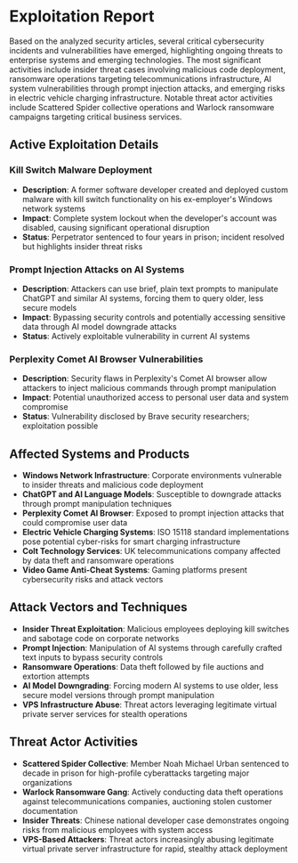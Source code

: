 # Exploitation Report

Based on the analyzed security articles, several critical cybersecurity incidents and vulnerabilities have emerged, highlighting ongoing threats to enterprise systems and emerging technologies. The most significant activities include insider threat cases involving malicious code deployment, ransomware operations targeting telecommunications infrastructure, AI system vulnerabilities through prompt injection attacks, and emerging risks in electric vehicle charging infrastructure. Notable threat actor activities include Scattered Spider collective operations and Warlock ransomware campaigns targeting critical business services.

## Active Exploitation Details

### Kill Switch Malware Deployment
- **Description**: A former software developer created and deployed custom malware with kill switch functionality on his ex-employer's Windows network systems
- **Impact**: Complete system lockout when the developer's account was disabled, causing significant operational disruption
- **Status**: Perpetrator sentenced to four years in prison; incident resolved but highlights insider threat risks

### Prompt Injection Attacks on AI Systems
- **Description**: Attackers can use brief, plain text prompts to manipulate ChatGPT and similar AI systems, forcing them to query older, less secure models
- **Impact**: Bypassing security controls and potentially accessing sensitive data through AI model downgrade attacks
- **Status**: Actively exploitable vulnerability in current AI systems

### Perplexity Comet AI Browser Vulnerabilities
- **Description**: Security flaws in Perplexity's Comet AI browser allow attackers to inject malicious commands through prompt manipulation
- **Impact**: Potential unauthorized access to personal user data and system compromise
- **Status**: Vulnerability disclosed by Brave security researchers; exploitation possible

## Affected Systems and Products

- **Windows Network Infrastructure**: Corporate environments vulnerable to insider threats and malicious code deployment
- **ChatGPT and AI Language Models**: Susceptible to downgrade attacks through prompt manipulation techniques
- **Perplexity Comet AI Browser**: Exposed to prompt injection attacks that could compromise user data
- **Electric Vehicle Charging Systems**: ISO 15118 standard implementations pose potential cyber-risks for smart charging infrastructure
- **Colt Technology Services**: UK telecommunications company affected by data theft and ransomware operations
- **Video Game Anti-Cheat Systems**: Gaming platforms present cybersecurity risks and attack vectors

## Attack Vectors and Techniques

- **Insider Threat Exploitation**: Malicious employees deploying kill switches and sabotage code on corporate networks
- **Prompt Injection**: Manipulation of AI systems through carefully crafted text inputs to bypass security controls
- **Ransomware Operations**: Data theft followed by file auctions and extortion attempts
- **AI Model Downgrading**: Forcing modern AI systems to use older, less secure model versions through prompt manipulation
- **VPS Infrastructure Abuse**: Threat actors leveraging legitimate virtual private server services for stealth operations

## Threat Actor Activities

- **Scattered Spider Collective**: Member Noah Michael Urban sentenced to decade in prison for high-profile cyberattacks targeting major organizations
- **Warlock Ransomware Gang**: Actively conducting data theft operations against telecommunications companies, auctioning stolen customer documentation
- **Insider Threats**: Chinese national developer case demonstrates ongoing risks from malicious employees with system access
- **VPS-Based Attackers**: Threat actors increasingly abusing legitimate virtual private server infrastructure for rapid, stealthy attack deployment